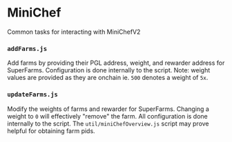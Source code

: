 # MiniChef

Common tasks for interacting with MiniChefV2

### `addFarms.js`
Add farms by providing their PGL address, weight, and rewarder address for SuperFarms. Configuration is done 
internally to the script. Note: weight values are provided as they are onchain ie. `500` denotes a weight of `5x`.

### `updateFarms.js`
Modify the weights of farms and rewarder for SuperFarms. Changing a weight to `0` will effectively "remove" the farm. 
All configuration is done internally to the script. The `util/miniChefOverview.js` script may prove helpful for 
obtaining farm pids.